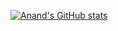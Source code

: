 [![Anand's GitHub stats](https://github-readme-stats.vercel.app/api?username=anandsimmy)](https://github.com/anuraghazra/github-readme-stats)
